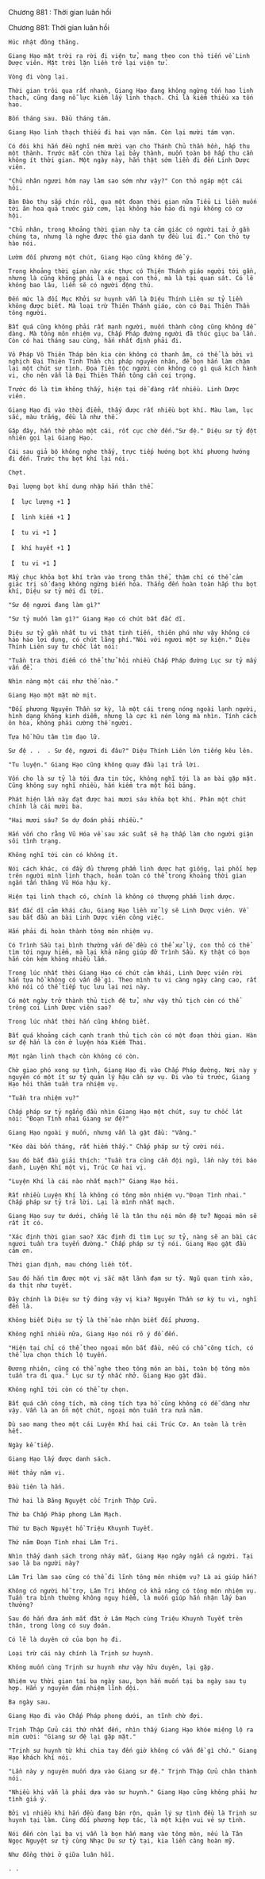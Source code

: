 




Chương 881 : Thời gian luân hồi


Chương 881: Thời gian luân hồi

	Húc nhật đông thăng.

	Giang Hạo mặt trời ra rời đi viện tử, mang theo con thỏ tiến về Linh Dược viên. Mặt trời lặn liền trở lại viện tử.

	Vòng đi vòng lại.

	Thời gian trôi qua rất nhanh, Giang Hạo đang không ngừng tốn hao linh thạch, cũng đang nỗ lực kiếm lấy linh thạch. Chỉ là kiếm thiếu xa tốn hao.

	Bốn tháng sau. Đầu tháng tám.

	Giang Hạo linh thạch thiếu đi hai vạn năm. Còn lại mười tám vạn.

	Có đôi khi hắn đều nghĩ ném mười vạn cho Thánh Chủ thần hồn, hấp thu một thành. Trước mắt còn thừa lại bảy thành, muốn toàn bộ hấp thu cần không ít thời gian. Một ngày này, hắn thật sớm liền đi đến Linh Dược viên.

	"Chủ nhân ngươi hôm nay làm sao sớm như vậy?" Con thỏ ngáp một cái hỏi.

	Bàn Đào thụ sắp chín rồi, qua một đoạn thời gian nữa Tiểu Li liền muốn tới ăn hoa quả trước giờ cơm, lại không hảo hảo đi ngủ không có cơ hội.

	"Chủ nhân, trong khoảng thời gian này ta cảm giác có người tại ở gần chúng ta, nhưng là nghe được thỏ gia danh tự đều lui đi." Con thỏ tự hào nói.

	Lườm đối phương một chút, Giang Hạo cũng không để ý.

	Trong khoảng thời gian này xác thực có Thiên Thánh giáo người tới gần, nhưng là cũng không phải là e ngại con thỏ, mà là tại quan sát. Có lẽ không bao lâu, liền sẽ có người động thủ.

	Đến mức là đối Mục Khởi sư huynh vẫn là Diệu Thính Liên sư tỷ liền không được biết. Mà loại trừ Thiên Thánh giáo, còn có Đại Thiên Thần tông người.

	Bất quá cũng không phải rất mạnh người, muốn thành công cũng không dễ dàng. Mà tông môn nhiệm vụ, Chấp Pháp đường người đã thúc giục ba lần. Còn có hai tháng sau cùng, hắn nhất định phải đi.

	Vô Pháp Vô Thiên Tháp bên kia còn không có thanh âm, có thể là bởi vì nghịch Đại Thiên Tinh Thần chi pháp nguyên nhân, để bọn hắn làm chậm lại một chút sự tình. Đọa Tiên tộc người còn không có gì quá kích hành vi, cho nên vẫn là Đại Thiên Thần tông cần coi trọng.

	Trước đó là tìm không thấy, hiện tại dễ dàng rất nhiều. Linh Dược viên.

	Giang Hạo đi vào thời điểm, thấy được rất nhiều bọt khí. Màu lam, lục sắc, màu trắng, đều là như thế.

	Gặp đây, hắn thở phào một cái, rốt cục chờ đến."Sư đệ." Diệu sư tỷ đột nhiên gọi lại Giang Hạo.

	Cái sau giả bộ không nghe thấy, trực tiếp hướng bọt khí phương hướng đi đến. Trước thu bọt khí lại nói.

	Chợt.

	Đại lượng bọt khí dung nhập hắn thân thể.

	【  lực lượng +1 】

	【  linh kiếm +1 】

	【  tu vi +1 】

	【  khí huyết +1 】

	【  tu vi +1 】

	Mấy chục khỏa bọt khí tràn vào trong thân thể, thậm chí có thể cảm giác trị số đang không ngừng biến hóa. Thẳng đến hoàn toàn hấp thu bọt khí, Diệu sư tỷ mới đi tới.

	"Sư đệ ngươi đang làm gì?"

	"Sư tỷ muốn làm gì?" Giang Hạo có chút bất đắc dĩ.

	Diệu sư tỷ gần nhất tu vi thật tinh tiến, thiên phú như vậy không có hảo hảo lợi dụng, có chút lãng phí."Nói với ngươi một sự kiện." Diệu Thính Liên suy tư chốc lát nói:

	"Tuần tra thời điểm có thể thử hỏi nhiều Chấp Pháp đường Lục sư tỷ mấy vấn đề.

	Nhìn nàng một cái như thế nào."

	Giang Hạo một mặt mờ mịt.

	"Đối phương Nguyên Thần sơ kỳ, là một cái trong nóng ngoài lạnh người, hình dạng không kinh diễm, nhưng là cực kì nén lòng mà nhìn. Tính cách ôn hòa, không phải cường thế người.

	Tựa hồ hữu tâm tìm đạo lữ.

	Sư đệ . .  . Sư đệ, ngươi đi đâu?" Diệu Thính Liên lớn tiếng kêu lên.

	"Tu luyện." Giang Hạo cũng không quay đầu lại trả lời.

	Vốn cho là sư tỷ là tới đưa tin tức, không nghĩ tới là an bài gặp mặt. Cũng không suy nghĩ nhiều, hắn kiểm tra một hồi bảng.

	Phát hiện lần này đạt được hai mươi sáu khỏa bọt khí. Phân một chút chính là cái mười ba.

	"Hai mươi sáu? So dự đoán phải nhiều."

	Hắn vốn cho rằng Vũ Hóa về sau xác suất sẽ hạ thấp làm cho người giận sôi tình trạng.

	Không nghĩ tới còn có không ít.

	Nói cách khác, có đầy đủ thượng phẩm linh dược hạt giống, lại phối hợp trên người mình linh thạch, hoàn toàn có thể trong khoảng thời gian ngắn tấn thăng Vũ Hóa hậu kỳ.

	Hiện tại linh thạch có, chính là không có thượng phẩm linh dược.

	Bất đắc dĩ cảm khái câu, Giang Hạo liền xử lý sẽ Linh Dược viên. Về sau bắt đầu an bài Linh Dược viên công việc.

	Hắn phải đi hoàn thành tông môn nhiệm vụ.

	Có Trình Sầu tại bình thường vấn đề đều có thể xử lý, con thỏ có thể tìm tới nguy hiểm, mà lại khả năng giúp đỡ Trình Sầu. Kỳ thật có bọn hắn còn kém không nhiều lắm.

	Trong lúc nhất thời Giang Hạo có chút cảm khái, Linh Dược viên rời  hắn tựa hồ không có vấn đề gì. Theo mình tu vi càng ngày càng cao, rất khó nói có thể tiếp tục lưu lại nơi này.

	Có một ngày trở thành thủ tịch đệ tử, như vậy thủ tịch còn có thể trông coi Linh Dược viên sao?

	Trong lúc nhất thời hắn cũng không biết.

	Bất quá khoảng cách cạnh tranh thủ tịch còn có một đoạn thời gian. Hàn sư đệ hẳn là còn ở luyện hóa Kiếm Thai.

	Một ngàn linh thạch còn không có còn.

	Chờ giao phó xong sự tình, Giang Hạo đi vào Chấp Pháp đường. Nơi này y nguyên có một ít sư tỷ quản lý hậu cần sự vụ. Đi vào tủ trước, Giang Hạo hỏi thăm tuần tra nhiệm vụ.

	"Tuần tra nhiệm vụ?"

	Chấp pháp sư tỷ ngẩng đầu nhìn Giang Hạo một chút, suy tư chốc lát nói: "Đoạn Tình nhai Giang sư đệ?"

	Giang Hạo ngoài ý muốn, nhưng vẫn là gật đầu: "Vâng."

	"Kéo dài bốn tháng, rất hiếm thấy." Chấp pháp sư tỷ cười nói.

	Sau đó bắt đầu giải thích: "Tuần tra cũng cần đội ngũ, lần này tới báo danh, Luyện Khí một vị, Trúc Cơ hai vị.

	"Luyện Khí là cái nào nhất mạch?" Giang Hạo hỏi.

	Rất nhiều Luyện Khí là không có tông môn nhiệm vụ."Đoạn Tình nhai." Chấp pháp sư tỷ trả lời. Lại là mình nhất mạch.

	Giang Hạo suy tư dưới, chẳng lẽ là tân thu nội môn đệ tử? Ngoại môn sẽ rất ít có.

	"Xác định thời gian sao? Xác định đi tìm Lục sư tỷ, nàng sẽ an bài các ngươi tuần tra tuyến đường." Chấp pháp sư tỷ nói. Giang Hạo gật đầu cám ơn.

	Thời gian định, mau chóng liền tốt.

	Sau đó hắn tìm được một vị sắc mặt lãnh đạm sư tỷ. Ngũ quan tinh xảo, da thịt như tuyết.

	Đây chính là Diệu sư tỷ đúng vậy vị kia? Nguyên Thần sơ kỳ tu vi, nghĩ đến là.

	Không biết Diệu sư tỷ là thế nào nhận biết đối phương.

	Không nghĩ nhiều nữa, Giang Hạo nói rõ ý đồ đến.

	"Hiện tại chỉ có thể theo ngoại môn bắt đầu, nếu có chỗ công tích, có thể lựa chọn thích lộ tuyến.

	Đương nhiên, cũng có thể nghe theo tông môn an bài, toàn bộ tông môn tuần tra đi qua." Lục sư tỷ nhắc nhở. Giang Hạo gật đầu.

	Không nghĩ tới còn có thể tự chọn.

	Bất quá cần công tích, mà công tích tựa hồ cũng không có dễ dàng như vậy. Vẫn là an ổn một chút, ngoại môn tuần tra nửa năm.

	Dù sao mang theo một cái Luyện Khí hai cái Trúc Cơ. An toàn là trên hết.

	Ngày kế tiếp.

	Giang Hạo lấy được danh sách.

	Hết thảy năm vị.

	Đầu tiên là hắn.

	Thứ hai là Băng Nguyệt cốc Trịnh Thập Cửu.

	Thứ ba Chấp Pháp phong Lâm Mạch.

	Thứ tư Bạch Nguyệt hồ Triệu Khuynh Tuyết.

	Thứ năm Đoạn Tình nhai Lâm Tri.

	Nhìn thấy danh sách trong nháy mắt, Giang Hạo ngây ngẩn cả người. Tại sao là ba người này?

	Lâm Tri làm sao cũng có thể đi lĩnh tông môn nhiệm vụ? Là ai giúp hắn?

	Không có người hỗ trợ, Lâm Tri không có khả năng có tông môn nhiệm vụ. Tuần tra bình thường không nguy hiểm, là muốn giúp hắn nhận lấy ban thưởng?

	Sau đó hắn đưa ánh mắt đặt ở Lâm Mạch cùng Triệu Khuynh Tuyết trên thân, trong lòng có suy đoán.

	Có lẽ là duyên cớ của bọn họ đi.

	Loại trừ cái này chính là Trịnh sư huynh.

	Không muốn cùng Trịnh sư huynh như vậy hữu duyên, lại gặp.

	Nhiệm vụ thời gian tại ba ngày sau, bọn hắn muốn tại ba ngày sau tụ hợp. Hắn y nguyên đảm nhiệm lĩnh đội.

	Ba ngày sau.

	Giang Hạo đi vào Chấp Pháp phong dưới, an tĩnh chờ đợi.

	Trịnh Thập Cửu cái thứ nhất đến, nhìn thấy Giang Hạo khóe miệng lộ ra mỉm cười: "Giang sư đệ lại gặp mặt."

	"Trịnh sư huynh từ khi chia tay đến giờ không có vấn đề gì chứ." Giang Hạo khách khí nói.

	"Lần này y nguyên muốn dựa vào Giang sư đệ." Trịnh Thập Cửu chân thành nói.

	"Nhiều khi vẫn là phải dựa vào sư huynh." Giang Hạo cũng không phải hư tình giả ý.

	Bởi vì nhiều khi hắn đều đang bận rộn, quản lý sự tình đều là Trịnh sư huynh tại làm. Cùng đối phương hợp tác, là một kiện vui vẻ sự tình.

	Nói đến còn lại ba vị vẫn là bọn hắn mang vào tông môn, nếu là Tân Ngọc Nguyệt sư tỷ cùng Nhạc Du sư tỷ tại, kia liền càng hoàn mỹ.

	Như đồng thời ở giữa luân hồi.

	. .





